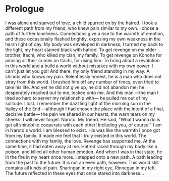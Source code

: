 # Prologue

I was alone and starved of love, a child spurred on by the hatred.
I took a different path from my friend, who knew pain similar to my own. I chose a path of further loneliness.
Connections give a rise to the warmth of emotion, and these occasionally flashed brightly, exposing my own weakness in the harsh light of day. My body was enveloped in darkness; I turned my back to the light, my heart stained black with hatred.
To get revenge on my older brother, Itachi, who killed my clan, my family. To get revenge on Konoha for pinning all their crimes on Itachi, for using him. To bring about a revolution in this world and a build a world without mistakes with my own power.
I can't just let you go!!
And there, my only friend standing in my way. A shinobi who knows my pain. Relentlessly honest, he is a man who does not stray from this world.
I brushed him off any number of times, even tried to take his life. And yet he did not give up, he did not abandon me; he desperately reached out to me, locked onto me. And this man —the man I tired so hard to server my relationship with— he pulled me out of my solitude.
I lost.
I remember the dazzling light of the morning sun in the Valley of the End —although I had chosen the place with the intent of a final, decisive battle— the pain we shared in our hearts, the warn tears on my cheeks. I will never forget.
Naruto. My friend. He said, "What I wanna do is get all shinobi to cooperate with each other! Including you, of course!"
I am in Naruto's world. I am blessed to exist.
His was like the warmth I once got from my family. It made me feel that I truly existed in this world. The connections with my family, the love.
Revenge has supported me. At the same time, it had eaten away at me. Hatred raced through my body like a poison, and killed all other human emotion. And when I was in that state, he lit the fire in my heart once more.
I stepped onto a new path. A path leading from the past to the future. It is not an even path, however. This world still contains all kinds of pain.
Sharingan in my right eye, Rinnegan in my left.
The future reflected in these eyes that once stared into darkness...

